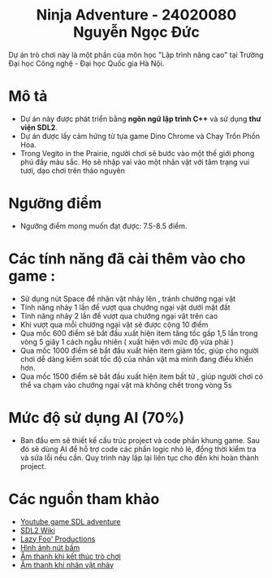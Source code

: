 <p align="center"> 
 <h1 align="center">Ninja Adventure - 24020080 Nguyễn Ngọc Đức</h1>
</p>
Dự án trò chơi này là một phần của môn học "Lập trình nâng cao" tại Trường Đại học Công nghệ - Đại học Quốc gia Hà Nội.

# Mô tả
- Dự án này được phát triển bằng __ngôn ngữ lập trình C++__ và sử dụng __thư viện SDL2__.
- Dự án được lấy cảm hứng từ tựa game Dino Chrome và Chạy Trốn Phồn Hoa.
- Trong Vegito in the Prairie, người chơi sẽ bước vào một thế giới phong phú đầy màu sắc. Họ sẽ nhập vai vào một nhân vật với tâm trạng vui tươi, dạo chơi trên thảo nguyên
# Ngưỡng điểm 
- Ngưỡng điểm mong muốn đạt được: 7.5-8.5 điểm.
# Các tính năng đã cài thêm vào cho game :
- Sử dụng nút Space để nhân vật nhảy lên , tránh chướng ngại vật	
- Tính năng nhảy 1 lần để vượt qua chướng ngại vật dưới mặt đất	
- Tính năng nhảy 2 lần để vượt qua chướng ngại vật trên cao	
- Khi vượt qua mỗi chướng ngại vật sẽ được cộng 10 điểm	
- Qua mốc 600 điểm sẽ bắt đầu xuất hiện item tăng tốc gấp 1,5 lần trong vòng 5 giây 1 cách ngẫu nhiên ( xuất hiện với mức độ vừa phải )	
- Qua mốc 1000 điểm sẽ bắt đầu xuất hiện item giảm tốc, giúp cho người chơi dễ dàng kiểm soát tốc độ của nhân vật mà mình đang điều khiển hơn.	
- Qua mốc 1500 điểm sẽ bắt đầu xuất hiện item bất tử , giúp người chơi có thể va chạm vào chướng ngại vật mà không chết trong vòng 5s
# Mức độ sử dụng AI (70%)
- Ban đầu em sẽ thiết kế cấu trúc project và code phần khung game. Sau đó sẽ dùng AI để hỗ trợ code các phần logic nhỏ lẻ, đồng thời kiểm tra và sửa lỗi nếu cần. Quy trình này lặp lại liên tục cho đến khi hoàn thành project.
# Các nguồn tham khảo
- [Youtube game SDL adventure](https://www.youtube.com/watch?v=1KD4Ae0tX0g&list=PL-K0viiuJ2RctP5nlJlqmHGeh66-GOZR_) 
- [SDL2 Wiki](https://wiki.libsdl.org/SDL2/Tutorials)
- [Lazy Foo' Productions](https://lazyfoo.net/tutorials/SDL/index.php)
- [Hình ảnh nút bấm](https://lovepik.com/download/detail/401409074?byso=&type=3)
- [Âm thanh khi kết thúc trò chơi](https://freesound.org/people/deleted_user_877451/sounds/76376/)
- [Âm thanh khi nhân vật nhảy](https://freesound.org/people/cabled_mess/sounds/350901/)

